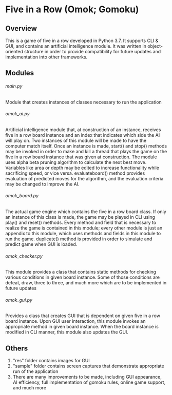 
# Five in a Row (Omok; Gomoku)

## Overview
This is a game of five in a row developed in Python 3.7. It supports CLI & GUI, and contains an artificial intelligence module. It was written in object-oriented structure in order to provide compatibility for future updates and implementation into other frameworks.

## Modules
###### main.py
Module that creates instances of classes necessary to run the application

###### omok_ai.py
Artificial intelligence module that, at construction of an instance, receives five in a row board instance and an index that indicates which side the AI will play on. Two instances of this module will be made to have the computer match itself. Once an instance is made, start() and stop() methods may be invoked in order to make and kill a thread that plays the game on the five in a row board instance that was given at construction. The module uses alpha beta pruning algorithm to calculate the next best move. Variables like area or depth may be edited to increase functionality while sacrificing speed, or vice versa. evaluateboard() method provides evaluation of predicted moves for the algorithm, and the evaluation criteria may be changed to improve the AI.

###### omok_board.py
The actual game engine which contains the five in a row board class. If only an instance of this class is made, the game may be played in CLI using play() and reset() methods. Every method and field that is necessary to realize the game is contained in this module; every other module is just an appendix to this module, which uses methods and fields in this module to run the game. duplicate() method is provided in order to simulate and predict game when GUI is loaded.

###### omok_checker.py
This module provides a class that contains static methods for checking various conditions in given board instance. Some of those conditions are defeat, draw, three to three, and much more which are to be implemented in future updates

###### omok_gui.py
Provides a class that creates GUI that is dependent on given five in a row board instance. Upon GUI user interaction, this module invokes an appropriate method in given board instance. When the board instance is modified in CLI manner, this module also updates the GUI. 

## Others
1. "res" folder contains images for GUI
1. "sample" folder contains screen captures that demonstrate appropriate run of the application
1. There are many improvements to be made, including GUI appearance, AI efficiency, full implementation of gomoku rules, online game support, and much more
